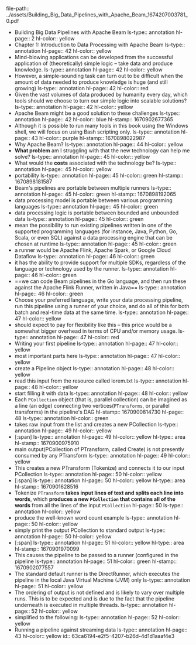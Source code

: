 file-path:: ../assets/Building_Big_Data_Pipelines_with_Apache_Beam_1674207003781_0.pdf

- Building Big Data Pipelines with Apache Beam
  ls-type:: annotation
  hl-page:: 2
  hl-color:: yellow
- Chapter 1: Introduction to Data Processing with Apache Beam
  ls-type:: annotation
  hl-page:: 42
  hl-color:: yellow
- Mind-blowing applications can be developed from the successful application of (theoretically) simple logic – take data and produce knowledge.
  ls-type:: annotation
  hl-page:: 42
  hl-color:: yellow
- However, a simple-sounding task can turn out to be difficult when the amount of data needed to produce knowledge is huge (and still growing)
  ls-type:: annotation
  hl-page:: 42
  hl-color:: red
- Given the vast volumes of data produced by humanity every day, which tools should we choose to turn our simple logic into scalable solutions?
  ls-type:: annotation
  hl-page:: 42
  hl-color:: yellow
- Apache Beam might be a good solution to these challenges
  ls-type:: annotation
  hl-page:: 42
  hl-color:: blue
  hl-stamp:: 1670902677365
- Although it is possible to run many tools in this book using the Windows shell, we will focus on using Bash scripting only.
  ls-type:: annotation
  hl-page:: 43
  hl-color:: purple
  hl-stamp:: 1670898022987
- Why Apache Beam?
  ls-type:: annotation
  hl-page:: 44
  hl-color:: yellow
- **What problem** am I struggling with that the new technology can help me solve?
  ls-type:: annotation
  hl-page:: 45
  hl-color:: yellow
- What would the **costs** associated with the technology be?
  ls-type:: annotation
  hl-page:: 45
  hl-color:: yellow
- portability
  ls-type:: annotation
  hl-page:: 45
  hl-color:: green
  hl-stamp:: 1670898181587
- Beam's pipelines are portable between multiple runners
  ls-type:: annotation
  hl-page:: 45
  hl-color:: green
  hl-stamp:: 1670898192065
- data processing model is portable between various programming languages
  ls-type:: annotation
  hl-page:: 45
  hl-color:: green
- data processing logic is portable between bounded and unbounded data
  ls-type:: annotation
  hl-page:: 45
  hl-color:: green
- mean the possibility to run existing pipelines written in one of the supported programming languages (for instance, Java, Python, Go, Scala, or even SQL) against a data processing engine that can be chosen at runtime
  ls-type:: annotation
  hl-page:: 45
  hl-color:: green
- a runner would be Apache Flink, Apache Spark, or Google Cloud Dataflow
  ls-type:: annotation
  hl-page:: 46
  hl-color:: green
- it has the ability to provide support for multiple SDKs, regardless of the language or technology used by the runner.
  ls-type:: annotation
  hl-page:: 46
  hl-color:: green
- ==we can code Beam pipelines in the Go language, and then run these against the Apache Flink Runner, written in Java==
  ls-type:: annotation
  hl-page:: 46
  hl-color:: green
- Choose your preferred language, write your data processing pipeline, run this pipeline using a runner of your choice, and do all of this for both batch and real-time data at the same time.
  ls-type:: annotation
  hl-page:: 47
  hl-color:: yellow
- should expect to pay for flexibility like this – this price would be a somewhat bigger overhead in terms of CPU and/or memory usage.
  ls-type:: annotation
  hl-page:: 47
  hl-color:: red
- Writing your first pipeline
  ls-type:: annotation
  hl-page:: 47
  hl-color:: yellow
- most important parts here
  ls-type:: annotation
  hl-page:: 47
  hl-color:: yellow
- create a Pipeline object
  ls-type:: annotation
  hl-page:: 48
  hl-color:: yellow
- read this input from the resource called lorem.txt
  ls-type:: annotation
  hl-page:: 48
  hl-color:: yellow
- start filling it with data
  ls-type:: annotation
  hl-page:: 48
  hl-color:: yellow
- Each `PCollection` object (that is, parallel collection) can be imagined as a line (an edge) connecting two vertices(`PTransforms`, or parallel transforms) in the pipeline's DAG
  hl-stamp:: 1670900814730
  hl-page:: 48
  ls-type:: annotation
  hl-color:: green
- takes raw input from the list and creates a new PCollection
  ls-type:: annotation
  hl-page:: 49
  hl-color:: yellow
- [:span]
  ls-type:: annotation
  hl-page:: 49
  hl-color:: yellow
  hl-type:: area
  hl-stamp:: 1670900975910
- main output(PCollection of PTransform, called Create) is not presently consumed by any PTransform
  ls-type:: annotation
  hl-page:: 49
  hl-color:: yellow
- This creates a new PTransform (Tokenize) and connects it to our input PCollection
  ls-type:: annotation
  hl-page:: 50
  hl-color:: yellow
- [:span]
  ls-type:: annotation
  hl-page:: 50
  hl-color:: yellow
  hl-type:: area
  hl-stamp:: 1670901628516
- Tokenize `PTransform` **takes input lines of text and splits each line into words**, which **produces a new `PCollection` that contains all of the words** from all the lines of the input `PCollection`
  hl-page:: 50
  ls-type:: annotation
  hl-color:: yellow
- produce the well-known word count example
  ls-type:: annotation
  hl-page:: 50
  hl-color:: yellow
- simply print the output PCollection to standard output
  ls-type:: annotation
  hl-page:: 50
  hl-color:: yellow
- [:span]
  ls-type:: annotation
  hl-page:: 51
  hl-color:: yellow
  hl-type:: area
  hl-stamp:: 1670901970099
- This causes the pipeline to be passed to a runner (configured in the pipeline
  ls-type:: annotation
  hl-page:: 51
  hl-color:: green
  hl-stamp:: 1670902077557
- The standard default runner is the DirectRunner, which executes the pipeline in the local Java Virtual Machine (JVM) only
  ls-type:: annotation
  hl-page:: 51
  hl-color:: yellow
- The ordering of output is not defined and is likely to vary over multiple runs. This is to be expected and is due to the fact that the pipeline underneath is executed in multiple threads.
  ls-type:: annotation
  hl-page:: 52
  hl-color:: yellow
- simplified to the following:
  ls-type:: annotation
  hl-page:: 52
  hl-color:: yellow
- Running a pipeline against streaming data
  ls-type:: annotation
  hl-page:: 43
  hl-color:: yellow
  id:: 63ca6194-e2f5-4207-b26d-4d1d1aaaf4e3